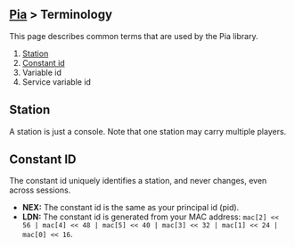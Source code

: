 [Pia](Pia-Overview) > Terminology
---

This page describes common terms that are used by the Pia library.

1. [Station](#station)
2. [Constant id](#constant-id)
3. Variable id
4. Service variable id

## Station
A station is just a console. Note that one station may carry multiple players.

## Constant ID
The constant id uniquely identifies a station, and never changes, even across sessions.

* **NEX:** The constant id is the same as your principal id (pid).
* **LDN:** The constant id is generated from your MAC address: `mac[2] << 56 | mac[4] << 48 | mac[5] << 40 | mac[3] << 32 | mac[1] << 24 | mac[0] << 16`.
